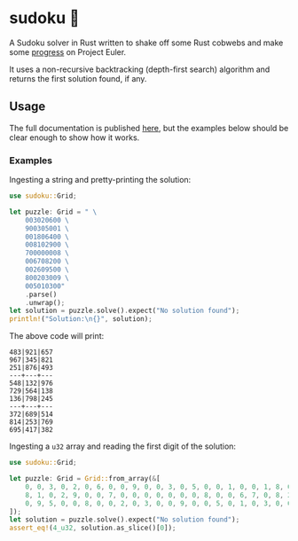 # sudoku 🔢

A Sudoku solver in Rust written to shake off some Rust cobwebs and make some [progress](https://projecteuler.net/profile/kesyog.png)
on Project Euler.

It uses a non-recursive backtracking (depth-first search) algorithm and returns the first solution
found, if any.

## Usage

The full documentation is published [here](https://kesyog.github.io/sudoku), but the examples below
should be clear enough to show how it works.

### Examples

Ingesting a string and pretty-printing the solution:

```rust
use sudoku::Grid;

let puzzle: Grid = " \
    003020600 \
    900305001 \
    001806400 \
    008102900 \
    700000008 \
    006708200 \
    002609500 \
    800203009 \
    005010300"
    .parse()
    .unwrap();
let solution = puzzle.solve().expect("No solution found");
println!("Solution:\n{}", solution);
```

The above code will print:

```plaintext
483|921|657
967|345|821
251|876|493
---+---+---
548|132|976
729|564|138
136|798|245
---+---+---
372|689|514
814|253|769
695|417|382
```

Ingesting a `u32` array and reading the first digit of the solution:

```rust
use sudoku::Grid;

let puzzle: Grid = Grid::from_array(&[
    0, 0, 3, 0, 2, 0, 6, 0, 0, 9, 0, 0, 3, 0, 5, 0, 0, 1, 0, 0, 1, 8, 0, 6, 4, 0, 0, 0, 0,
    8, 1, 0, 2, 9, 0, 0, 7, 0, 0, 0, 0, 0, 0, 0, 8, 0, 0, 6, 7, 0, 8, 2, 0, 0, 0, 0, 2, 6,
    0, 9, 5, 0, 0, 8, 0, 0, 2, 0, 3, 0, 0, 9, 0, 0, 5, 0, 1, 0, 3, 0, 0,
]);
let solution = puzzle.solve().expect("No solution found");
assert_eq!(4_u32, solution.as_slice()[0]);
```
